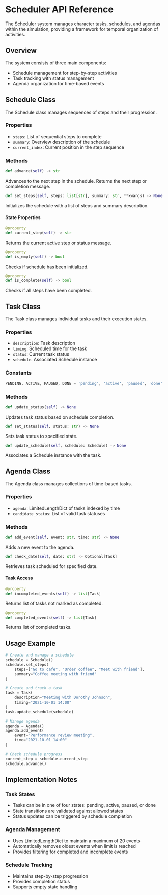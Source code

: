 # Scheduler API Reference

The Scheduler system manages character tasks, schedules, and agendas within the simulation, providing a framework for temporal organization of activities.

## Overview

The system consists of three main components:
- Schedule management for step-by-step activities
- Task tracking with status management
- Agenda organization for time-based events

## Schedule Class

The Schedule class manages sequences of steps and their progression.

### Properties

- `steps`: List of sequential steps to complete
- `summary`: Overview description of the schedule
- `current_index`: Current position in the step sequence

### Methods

```python
def advance(self) -> str
```
Advances to the next step in the schedule. Returns the next step or completion message.

```python
def set_steps(self, steps: list[str], summary: str, **kwargs) -> None
```
Initializes the schedule with a list of steps and summary description.

#### State Properties

```python
@property
def current_step(self) -> str
```
Returns the current active step or status message.

```python
@property
def is_empty(self) -> bool
```
Checks if schedule has been initialized.

```python
@property
def is_complete(self) -> bool
```
Checks if all steps have been completed.

## Task Class

The Task class manages individual tasks and their execution states.

### Properties

- `description`: Task description
- `timing`: Scheduled time for the task
- `status`: Current task status
- `schedule`: Associated Schedule instance

### Constants

```python
PENDING, ACTIVE, PAUSED, DONE = 'pending', 'active', 'paused', 'done'
```

### Methods

```python
def update_status(self) -> None
```
Updates task status based on schedule completion.

```python
def set_status(self, status: str) -> None
```
Sets task status to specified state.

```python
def update_schedule(self, schedule: Schedule) -> None
```
Associates a Schedule instance with the task.

## Agenda Class

The Agenda class manages collections of time-based tasks.

### Properties

- `agenda`: LimitedLengthDict of tasks indexed by time
- `candidate_status`: List of valid task statuses

### Methods

```python
def add_event(self, event: str, time: str) -> None
```
Adds a new event to the agenda.

```python
def check_date(self, date: str) -> Optional[Task]
```
Retrieves task scheduled for specified date.

#### Task Access

```python
@property
def incompleted_events(self) -> list[Task]
```
Returns list of tasks not marked as completed.

```python
@property
def completed_events(self) -> list[Task]
```
Returns list of completed tasks.

## Usage Example

```python
# Create and manage a schedule
schedule = Schedule()
schedule.set_steps(
    steps=["Go to cafe", "Order coffee", "Meet with friend"],
    summary="Coffee meeting with friend"
)

# Create and track a task
task = Task(
    description="Meeting with Dorothy Johnson",
    timing="2021-10-01 14:00"
)
task.update_schedule(schedule)

# Manage agenda
agenda = Agenda()
agenda.add_event(
    event="Performance review meeting",
    time="2021-10-01 14:00"
)

# Check schedule progress
current_step = schedule.current_step
schedule.advance()
```

## Implementation Notes

### Task States
- Tasks can be in one of four states: pending, active, paused, or done
- State transitions are validated against allowed states
- Status updates can be triggered by schedule completion

### Agenda Management
- Uses LimitedLengthDict to maintain a maximum of 20 events
- Automatically removes oldest events when limit is reached
- Provides filtering for completed and incomplete events

### Schedule Tracking
- Maintains step-by-step progression
- Provides completion status
- Supports empty state handling 